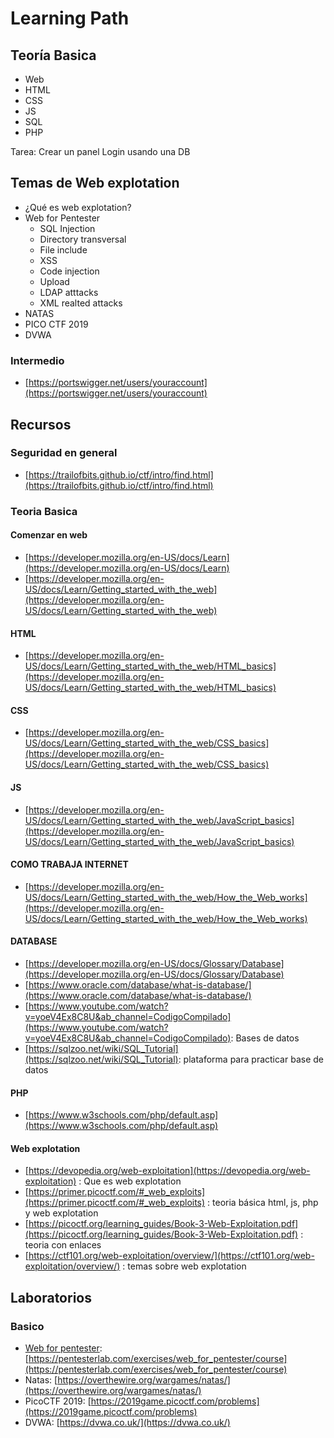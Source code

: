 # Learning Path

## Teoría Basica

* Web
* HTML
* CSS
* JS
* SQL
* PHP

Tarea: Crear un panel Login usando una DB

## Temas de Web explotation

* ¿Qué es web explotation?
* Web for Pentester
	* SQL Injection
	* Directory transversal
	* File include
	* XSS
	* Code injection
	* Upload
	* LDAP atttacks
	* XML realted attacks
* NATAS
* PICO CTF 2019
* DVWA

### Intermedio
* [https://portswigger.net/users/youraccount](https://portswigger.net/users/youraccount)

## Recursos
### Seguridad en general
* [https://trailofbits.github.io/ctf/intro/find.html](https://trailofbits.github.io/ctf/intro/find.html)

### Teoria Basica

#### Comenzar en web

* [https://developer.mozilla.org/en-US/docs/Learn](https://developer.mozilla.org/en-US/docs/Learn)
* [https://developer.mozilla.org/en-US/docs/Learn/Getting_started_with_the_web](https://developer.mozilla.org/en-US/docs/Learn/Getting_started_with_the_web)

#### HTML

* [https://developer.mozilla.org/en-US/docs/Learn/Getting_started_with_the_web/HTML_basics](https://developer.mozilla.org/en-US/docs/Learn/Getting_started_with_the_web/HTML_basics)

#### CSS

* [https://developer.mozilla.org/en-US/docs/Learn/Getting_started_with_the_web/CSS_basics](https://developer.mozilla.org/en-US/docs/Learn/Getting_started_with_the_web/CSS_basics)

#### JS

* [https://developer.mozilla.org/en-US/docs/Learn/Getting_started_with_the_web/JavaScript_basics](https://developer.mozilla.org/en-US/docs/Learn/Getting_started_with_the_web/JavaScript_basics)

#### COMO TRABAJA INTERNET

* [https://developer.mozilla.org/en-US/docs/Learn/Getting_started_with_the_web/How_the_Web_works](https://developer.mozilla.org/en-US/docs/Learn/Getting_started_with_the_web/How_the_Web_works)

#### DATABASE

* [https://developer.mozilla.org/en-US/docs/Glossary/Database](https://developer.mozilla.org/en-US/docs/Glossary/Database)
* [https://www.oracle.com/database/what-is-database/](https://www.oracle.com/database/what-is-database/)
* [https://www.youtube.com/watch?v=yoeV4Ex8C8U&ab_channel=CodigoCompilado](https://www.youtube.com/watch?v=yoeV4Ex8C8U&ab_channel=CodigoCompilado): Bases de datos
* [https://sqlzoo.net/wiki/SQL_Tutorial](https://sqlzoo.net/wiki/SQL_Tutorial): plataforma para practicar base de datos

#### PHP

* [https://www.w3schools.com/php/default.asp](https://www.w3schools.com/php/default.asp)

#### Web explotation

* [https://devopedia.org/web-exploitation](https://devopedia.org/web-exploitation) : Que es web explotation
* [https://primer.picoctf.com/#_web_exploits](https://primer.picoctf.com/#_web_exploits) : teoria básica html, js, php y web explotation
* [https://picoctf.org/learning_guides/Book-3-Web-Exploitation.pdf](https://picoctf.org/learning_guides/Book-3-Web-Exploitation.pdf) : teoria con enlaces
* [https://ctf101.org/web-exploitation/overview/](https://ctf101.org/web-exploitation/overview/) : temas sobre web explotation

## Laboratorios
### Basico
* [Web for pentester](PATH/web4pentester.md): [https://pentesterlab.com/exercises/web_for_pentester/course](https://pentesterlab.com/exercises/web_for_pentester/course)
* Natas: [https://overthewire.org/wargames/natas/](https://overthewire.org/wargames/natas/)
* PicoCTF 2019: [https://2019game.picoctf.com/problems](https://2019game.picoctf.com/problems)
* DVWA: [https://dvwa.co.uk/](https://dvwa.co.uk/)
